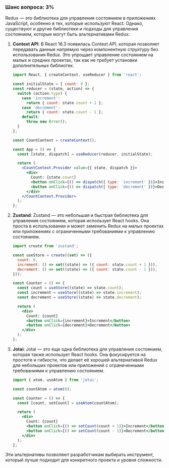 ### Шанс вопроса: 3%

Redux — это библиотека для управления состоянием в приложениях JavaScript, особенно в тех, которые используют React. Однако, существуют и другие библиотеки и подходы для управления состоянием, которые могут быть альтернативами Redux:

1. **Context API**: В React 16.3 появилась Context API, которая позволяет передавать данные напрямую через компонентную структуру без использования Redux. Это упрощает управление состоянием на малых и средних проектах, так как не требует установки дополнительных библиотек.

   ```jsx
   import React, { createContext, useReducer } from 'react';

   const initialState = { count: 0 };
   const reducer = (state, action) => {
     switch (action.type) {
       case 'increment':
         return { count: state.count + 1 };
       case 'decrement':
         return { count: state.count - 1 };
       default:
         throw new Error();
     }
   };

   const CountContext = createContext();

   const App = () => {
     const [state, dispatch] = useReducer(reducer, initialState);

     return (
       <CountContext.Provider value={{ state, dispatch }}>
         <div>
           Count: {state.count}
           <button onClick={() => dispatch({ type: 'increment' })}>Increment</button>
           <button onClick={() => dispatch({ type: 'decrement' })}>Decrement</button>
         </div>
       </CountContext.Provider>
     );
   };
   ```

2. **Zustand**: Zustand — это небольшая и быстрая библиотека для управления состоянием, которая использует React hooks. Она проста в использовании и может заменить Redux на малых проектах или приложениях с ограниченными требованиями к управлению состоянием.

   ```jsx
   import create from 'zustand';

   const useStore = create((set) => ({
     count: 0,
     increment: () => set((state) => ({ count: state.count + 1 })),
     decrement: () => set((state) => ({ count: state.count - 1 })),
   }));

   const Counter = () => {
     const count = useStore((state) => state.count);
     const increment = useStore((state) => state.increment);
     const decrement = useStore((state) => state.decrement);

     return (
       <div>
         Count: {count}
         <button onClick={increment}>Increment</button>
         <button onClick={decrement}>Decrement</button>
       </div>
     );
   };
   ```

3. **Jotai**: Jotai — это еще одна библиотека для управления состоянием, которая также использует React hooks. Она фокусируется на простоте и гибкости, что делает её хорошей альтернативой Redux для небольших проектов или приложений с ограниченными требованиями к управлению состоянием.

   ```jsx
   import { atom, useAtom } from 'jotai';

   const countAtom = atom(0);

   const Counter = () => {
     const [count, setCount] = useAtom(countAtom);

     return (
       <div>
         Count: {count}
         <button onClick={() => setCount(count + 1)}>Increment</button>
         <button onClick={() => setCount(count - 1)}>Decrement</button>
       </div>
     );
   };
   ```

Эти альтернативы позволяют разработчикам выбирать инструмент, который лучше подходит для конкретного проекта и уровня сложности.
